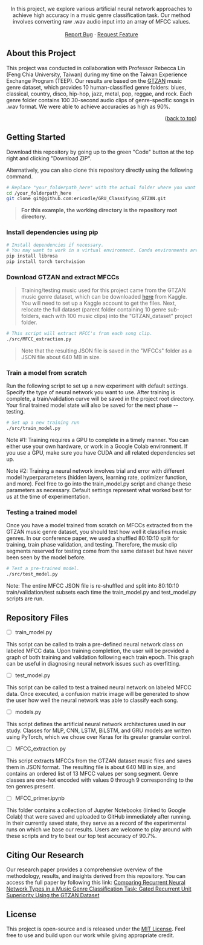 <p align="center">
  In this project, we explore various artificial neural network approaches to achieve high accuracy in a music genre classification task. Our method involves converting raw .wav audio input into an array of MFCC values.
    <br />
    <br />
    <a href="https://github.com/github_username/repo_name/issues">Report Bug</a>
    ·
    <a href="https://github.com/github_username/repo_name/issues">Request Feature</a>
  </p>
</div>


<!-- ABOUT THE PROJECT -->
## About this Project

This project was conducted in collaboration with Professor Rebecca Lin (Feng Chia University, Taiwan) during my time on the Taiwan Experience Exchange Program (TEEP). Our results are based on the [GTZAN](http://marsyas.info/index.html) music genre dataset, which provides 10 human-classified genre folders: blues, classical, country, disco, hip-hop, jazz, metal, pop, reggae, and rock. Each genre folder contains 100 30-second audio clips of genre-specific songs in .wav format. We were able to achieve accuracies as high as 90%.


<p align="right">(<a href="#top">back to top</a>)</p>


## Getting Started

Download this repository by going up to the green "Code" button at the top right and clicking "Download ZIP".

Alternatively, you can also clone this repository directly using the following command.

  ```sh
  # Replace "your_folderpath_here" with the actual folder where you want the project to go.
  cd /your_folderpath_here
  git clone git@github.com:ericodle/GRU_Classifying_GTZAN.git
  ```

> __For this example, the working directory is the repository root directory.__ 

### Install dependencies using pip

  ```sh
  # Install dependencies if necessary. 
  # You may want to work in a virtual environment. Conda environments are nice for that.
  pip install librosa
  pip install torch torchvision
  ```

### Download GTZAN and extract MFCCs

> Training/testing music used for this project came from the GTZAN music genre dataset, which can be downloaded [here](https://www.kaggle.com/datasets/andradaolteanu/gtzan-dataset-music-genre-classification/download) from Kaggle. 
> You will need to set up a Kaggle account to get the files. 
> Next, relocate the full dataset (parent folder containing 10 genre sub-folders, each with 100 music clips) into the "GTZAN_dataset" project folder.

```sh
# This script will extract MFCC's from each song clip.
./src/MFCC_extraction.py
```
> Note that the resulting JSON file is saved in the "MFCCs" folder as a JSON file about 640 MB in size.

### Train a model from scratch

Run the following script to set up a new experiment with default settings.
Specify the type of neural network you want to use.
After training is complete, a train/validation curve will be saved in the project root directory.
Your final trained model state will also be saved for the next phase -- testing. 

   ```sh
   # Set up a new training run
   ./src/train_model.py
   ```
Note #1: Training requires a GPU to complete in a timely manner. You can either use your own hardware, or work in a Google Colab environment.
If you use a GPU, make sure you have CUDA and all related dependencies set up.

Note #2: Training a neural network involves trial and error with different model hyperparameters (hidden layers, learning rate, optimizer function, and more). Feel free to go into the train_model.py script and change these parameters as necessary. Default settings represent what worked best for us at the time of experimentation.

### Testing a trained model

Once you have a model trained from scratch on MFCCs extracted from the GTZAN music genre dataset, you should test how well it classifies music genres.
In our conference paper, we used a shuffled 80:10:10 split for training, train phase validation, and testing. Therefore, the music clip segments reserved for testing come from the same dataset but have never been seen by the model before.

  ```sh
  # Test a pre-trained model.
  ./src/test_model.py
  ```

Note: The entire MFCC JSON file is re-shuffled and split into 80:10:10 train/validation/test subsets each time the train_model.py and test_model.py scripts are run.

## Repository Files

- [ ] train_model.py

This script can be called to train a pre-defined neural network class on labeled MFCC data. Upon training completion, the user will be provided a graph of both training and validation following each train epoch. This graph can be useful in diagnosing neural network issues such as overfitting.

- [ ] test_model.py

This script can be called to test a trained neural network on labeled MFCC data. Once executed, a confusion matrix image will be generated to show the user how well the neural network was able to classify each song.

- [ ] models.py

This script defines the artificial neural network architectures used in our study. Classes for MLP, CNN, LSTM, BiLSTM, and GRU models are written using PyTorch, which we chose over Keras for its greater granular control.

- [ ] MFCC_extraction.py

This script extracts MFCCs from the GTZAN dataset music files and saves them in JSON format. The resulting file is about 640 MB in size, and contains an ordered list of 13 MFCC values per song segment. Genre classes are one-hot encoded with values 0 through 9 corresponding to the ten genres present.

- [ ] MFCC_primer.ipynb


This folder contains a collection of Jupyter Notebooks (linked to Google Colab) that were saved and uploaded to GitHub immediately after running. In their currently saved state, they serve as a record of the experimental runs on which we base our results. Users are welcome to play around with these scripts and try to beat our top test accuracy of 90.7%.

## Citing Our Research

Our research paper provides a comprehensive overview of the methodology, results, and insights derived from this repository. You can access the full paper by following this link: [Comparing Recurrent Neural Network Types in a Music Genre Classification Task: Gated Recurrent Unit Superiority Using the GTZAN Dataset](https://www.researchgate.net/publication/374698715_Comparing_Recurrent_Neural_Network_Types_in_a_Music_Genre_Classification_Task_Gated_Recurrent_Unit_Superiority_Using_the_GTZAN_Dataset)

<!-- LICENSE -->

## License
This project is open-source and is released under the [MIT License](LICENSE). Feel free to use and build upon our work while giving appropriate credit.


